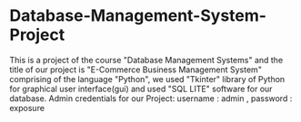 # Database-Management-System-Project
This is a project of the course "Database Management Systems" and the title of our project is "E-Commerce Business Management System" comprising of the language "Python", we used "Tkinter" library of Python for graphical user interface(gui) and used "SQL LITE" software for our database.
Admin credentials for our Project:
username : admin ,
password : exposure

